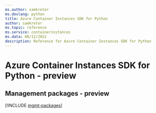 ```yaml
---
ms.author: samkreter
ms.devlang: python
title: Azure Container Instances SDK for Python
author: samkreter
ms.topic: reference
ms.service: containerinstances
ms.data: 08/12/2022
description: Reference for Azure Container Instances SDK for Python
---
```

# Azure Container Instances SDK for Python - preview

## Management packages - preview
[!INCLUDE [mgmt-packages](container-instances-mgmt-index.md)]